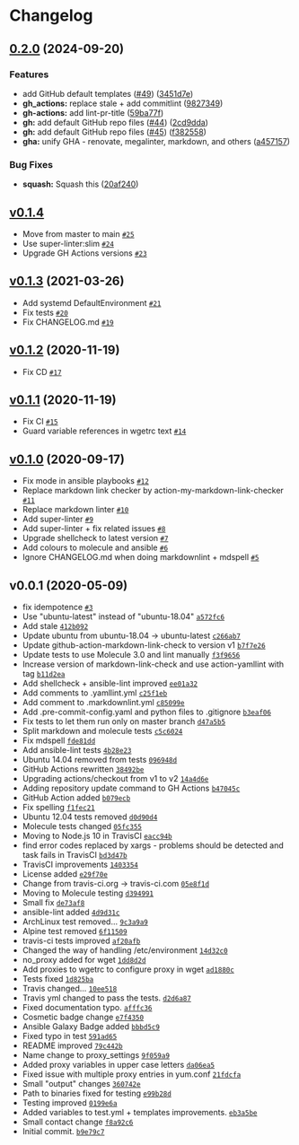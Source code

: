 # Changelog

## [0.2.0](https://github.com/ruzickap/ansible-role-proxy_settings/compare/v0.1.4...v0.2.0) (2024-09-20)


### Features

* add GitHub default templates ([#49](https://github.com/ruzickap/ansible-role-proxy_settings/issues/49)) ([3451d7e](https://github.com/ruzickap/ansible-role-proxy_settings/commit/3451d7e036a33b6f42e60269371458a0bae721b2))
* **gh_actions:** replace stale + add commitlint ([9827349](https://github.com/ruzickap/ansible-role-proxy_settings/commit/9827349f78567d2f541711b0d215108bc56a6bb4))
* **gh-actions:** add lint-pr-title ([59ba77f](https://github.com/ruzickap/ansible-role-proxy_settings/commit/59ba77fde0cec018eeafc6ea14cbe5ecb4ca7fdf))
* **gh:** add default GitHub repo files ([#44](https://github.com/ruzickap/ansible-role-proxy_settings/issues/44)) ([2cd9dda](https://github.com/ruzickap/ansible-role-proxy_settings/commit/2cd9dda755dc68cac2d936446d9595f8f3e539ce))
* **gh:** add default GitHub repo files ([#45](https://github.com/ruzickap/ansible-role-proxy_settings/issues/45)) ([f382558](https://github.com/ruzickap/ansible-role-proxy_settings/commit/f38255838a6d7179502f2feb0db515041c3c7f86))
* **gha:** unify GHA - renovate, megalinter, markdown, and others ([a457157](https://github.com/ruzickap/ansible-role-proxy_settings/commit/a45715763eb1351fd6c72a49c0a154e7b4e0a249))


### Bug Fixes

* **squash:** Squash this ([20af240](https://github.com/ruzickap/ansible-role-proxy_settings/commit/20af2402026f4dd5cc2b48d1b89f07d3405e2f50))

## [v0.1.4](https://github.com/ruzickap/ansible-role-proxy_settings/compare/v0.1.3...v0.1.4)

- Move from master to main [`#25`](https://github.com/ruzickap/ansible-role-proxy_settings/pull/25)
- Use super-linter:slim [`#24`](https://github.com/ruzickap/ansible-role-proxy_settings/pull/24)
- Upgrade GH Actions versions [`#23`](https://github.com/ruzickap/ansible-role-proxy_settings/pull/23)

## [v0.1.3](https://github.com/ruzickap/ansible-role-proxy_settings/compare/v0.1.2...v0.1.3) (2021-03-26)

- Add systemd DefaultEnvironment [`#21`](https://github.com/ruzickap/ansible-role-proxy_settings/pull/21)
- Fix tests [`#20`](https://github.com/ruzickap/ansible-role-proxy_settings/pull/20)
- Fix CHANGELOG.md [`#19`](https://github.com/ruzickap/ansible-role-proxy_settings/pull/19)

## [v0.1.2](https://github.com/ruzickap/ansible-role-proxy_settings/compare/v0.1.1...v0.1.2) (2020-11-19)

- Fix CD [`#17`](https://github.com/ruzickap/ansible-role-proxy_settings/pull/17)

## [v0.1.1](https://github.com/ruzickap/ansible-role-proxy_settings/compare/v0.1.0...v0.1.1) (2020-11-19)

- Fix CI [`#15`](https://github.com/ruzickap/ansible-role-proxy_settings/pull/15)
- Guard variable references in wgetrc text [`#14`](https://github.com/ruzickap/ansible-role-proxy_settings/pull/14)

## [v0.1.0](https://github.com/ruzickap/ansible-role-proxy_settings/compare/v0.0.1...v0.1.0) (2020-09-17)

- Fix mode in ansible playbooks [`#12`](https://github.com/ruzickap/ansible-role-proxy_settings/pull/12)
- Replace markdown link checker by action-my-markdown-link-checker [`#11`](https://github.com/ruzickap/ansible-role-proxy_settings/pull/11)
- Replace markdown linter [`#10`](https://github.com/ruzickap/ansible-role-proxy_settings/pull/10)
- Add super-linter [`#9`](https://github.com/ruzickap/ansible-role-proxy_settings/pull/9)
- Add super-linter + fix related issues [`#8`](https://github.com/ruzickap/ansible-role-proxy_settings/pull/8)
- Upgrade shellcheck to latest version [`#7`](https://github.com/ruzickap/ansible-role-proxy_settings/pull/7)
- Add colours to molecule and ansible [`#6`](https://github.com/ruzickap/ansible-role-proxy_settings/pull/6)
- Ignore CHANGELOG.md when doing markdownlint + mdspell [`#5`](https://github.com/ruzickap/ansible-role-proxy_settings/pull/5)

## v0.0.1 (2020-05-09)

- fix idempotence [`#3`](https://github.com/ruzickap/ansible-role-proxy_settings/pull/3)
- Use "ubuntu-latest" instead of "ubuntu-18.04" [`a572fc6`](https://github.com/ruzickap/ansible-role-proxy_settings/commit/a572fc6c6d60f9b898e13f74aa9034772e672e07)
- Add stale [`412b092`](https://github.com/ruzickap/ansible-role-proxy_settings/commit/412b09220c2ead42b4ffdbdc93ac4f9cf960ec9f)
- Update ubuntu from ubuntu-18.04 -&gt; ubuntu-latest [`c266ab7`](https://github.com/ruzickap/ansible-role-proxy_settings/commit/c266ab70649e6a86b04e4e71811467036d818dca)
- Update github-action-markdown-link-check to version v1 [`b7f7e26`](https://github.com/ruzickap/ansible-role-proxy_settings/commit/b7f7e26f24c7e7f7e428e7b8e03736f5221e070a)
- Update tests to use Molecule 3.0 and lint manually [`f3f9656`](https://github.com/ruzickap/ansible-role-proxy_settings/commit/f3f965694907a721e7ed3e19da90a6f3a465d185)
- Increase version of markdown-link-check and use action-yamllint with tag [`b11d2ea`](https://github.com/ruzickap/ansible-role-proxy_settings/commit/b11d2ea7519e7a065d8de36a671fc4cb32ed5c2a)
- Add shellcheck + ansible-lint improved [`ee01a32`](https://github.com/ruzickap/ansible-role-proxy_settings/commit/ee01a32c29fd6dae9a9f3d1ffe0d4a41b2f9b2b4)
- Add comments to .yamllint.yml [`c25f1eb`](https://github.com/ruzickap/ansible-role-proxy_settings/commit/c25f1ebd158f524a3d581c4842f7d2cb45d18b20)
- Add comment to .markdownlint.yml [`c85099e`](https://github.com/ruzickap/ansible-role-proxy_settings/commit/c85099eda57dbbcd654320f79e3ae6bfa8643861)
- Add .pre-commit-config.yaml and python files to .gitignore [`b3eaf06`](https://github.com/ruzickap/ansible-role-proxy_settings/commit/b3eaf06b363e2f0f7de4dc93a13b9b93aa7fca69)
- Fix tests to let them run only on master branch [`d47a5b5`](https://github.com/ruzickap/ansible-role-proxy_settings/commit/d47a5b5da6874ff32980f67e8389ed8b86012b61)
- Split markdown and molecule tests [`c5c6024`](https://github.com/ruzickap/ansible-role-proxy_settings/commit/c5c602426e201571e486a706fba3d6eda5780c46)
- Fix mdspell [`fde81dd`](https://github.com/ruzickap/ansible-role-proxy_settings/commit/fde81ddbbd6a5c0833e002f538b8d2c4f1e33640)
- Add ansible-lint tests [`4b28e23`](https://github.com/ruzickap/ansible-role-proxy_settings/commit/4b28e23ed1f90f530579f00d9c2e953c671fe8a4)
- Ubuntu 14.04 removed from tests [`096948d`](https://github.com/ruzickap/ansible-role-proxy_settings/commit/096948d7a93c27a6c4ac5af1d930b7b37de92dfa)
- GitHub Actions rewritten [`38492be`](https://github.com/ruzickap/ansible-role-proxy_settings/commit/38492be8959db985f9e4b90e2a9ec7a185163f23)
- Upgrading actions/checkout from v1 to v2 [`14a4d6e`](https://github.com/ruzickap/ansible-role-proxy_settings/commit/14a4d6ea0d0f45ba80aabe97a6c34e25e5a60bad)
- Adding repository update command to GH Actions [`b47045c`](https://github.com/ruzickap/ansible-role-proxy_settings/commit/b47045c9dbc059a0c375072de314133edc466850)
- GitHub Action added [`b079ecb`](https://github.com/ruzickap/ansible-role-proxy_settings/commit/b079ecb1b0ebaa4629713e9f8da2f8f8797e535d)
- Fix spelling [`f1fec21`](https://github.com/ruzickap/ansible-role-proxy_settings/commit/f1fec21f5366c8408a6b27e0ea3a3f1ad596b967)
- Ubuntu 12.04 tests removed [`d0d90d4`](https://github.com/ruzickap/ansible-role-proxy_settings/commit/d0d90d447f57666e54b6beb7efa69f545f770b6d)
- Molecule tests changed [`05fc355`](https://github.com/ruzickap/ansible-role-proxy_settings/commit/05fc3553e1b32b944729e1a80e2648c4204abc7d)
- Moving to Node.js 10 in TravisCI [`eacc94b`](https://github.com/ruzickap/ansible-role-proxy_settings/commit/eacc94bf6593aea60bd930eee790c2e0e187acf6)
- find error codes replaced by xargs - problems should be detected and task fails in TravisCI [`bd3d47b`](https://github.com/ruzickap/ansible-role-proxy_settings/commit/bd3d47b7df9037be119f6c8579b6306435679038)
- TravisCI improvements [`1403354`](https://github.com/ruzickap/ansible-role-proxy_settings/commit/14033545eca290fa379ac8a562d85a5b899fbbff)
- License added [`e29f70e`](https://github.com/ruzickap/ansible-role-proxy_settings/commit/e29f70e87faa3b869245e4f7c06e6db00ed63672)
- Change from travis-ci.org -&gt; travis-ci.com [`05e8f1d`](https://github.com/ruzickap/ansible-role-proxy_settings/commit/05e8f1d234d9e2096d6bf1d7345e6e897949aa62)
- Moving to Molecule testing [`d394991`](https://github.com/ruzickap/ansible-role-proxy_settings/commit/d394991cb3546b19fe07b155d12f7acf04c5e5a5)
- Small fix [`de73af8`](https://github.com/ruzickap/ansible-role-proxy_settings/commit/de73af838a63a714ed1f2ed73d0f7d050723feeb)
- ansible-lint added [`4d9d31c`](https://github.com/ruzickap/ansible-role-proxy_settings/commit/4d9d31c6a0cb6b94a68e44459ab16fa0525a5135)
- ArchLinux test removed... [`9c3a9a9`](https://github.com/ruzickap/ansible-role-proxy_settings/commit/9c3a9a94bab4a84a13b9016ebf8bedd9db362525)
- Alpine test removed [`6f11509`](https://github.com/ruzickap/ansible-role-proxy_settings/commit/6f1150993bd0ca7c98c425d313e4b4bca2caee32)
- travis-ci tests improved [`af20afb`](https://github.com/ruzickap/ansible-role-proxy_settings/commit/af20afb5e137869f4f3209c129b5b1c4ded8c6df)
- Changed the way of handling /etc/environment [`14d32c0`](https://github.com/ruzickap/ansible-role-proxy_settings/commit/14d32c0f57b2934c7a9bd37f37721c2a9bc8dc40)
- no_proxy added for wget [`1dd8d2d`](https://github.com/ruzickap/ansible-role-proxy_settings/commit/1dd8d2d17ee709f763062c461d90a06a91852234)
- Add proxies to wgetrc to configure proxy in wget [`ad1880c`](https://github.com/ruzickap/ansible-role-proxy_settings/commit/ad1880cd7bcbbb76e65e9ddec31e0d7b41cf6a5d)
- Tests fixed [`1d825ba`](https://github.com/ruzickap/ansible-role-proxy_settings/commit/1d825bafe81f8ec553b9409d50133945aec75787)
- Travis changed... [`10ee518`](https://github.com/ruzickap/ansible-role-proxy_settings/commit/10ee5185a0d9e4efb79c36b71163d37049bb85da)
- Travis yml changed to pass the tests. [`d2d6a87`](https://github.com/ruzickap/ansible-role-proxy_settings/commit/d2d6a870cbc86ce9fdf31f8cd8790eb8e50d5fa0)
- Fixed documentation typo. [`afffc36`](https://github.com/ruzickap/ansible-role-proxy_settings/commit/afffc3691920ed81f84df2e4f06f25174b136274)
- Cosmetic badge change [`e7f4350`](https://github.com/ruzickap/ansible-role-proxy_settings/commit/e7f4350f978e7e61bb3bdca9121add97575d9f89)
- Ansible Galaxy Badge added [`bbbd5c9`](https://github.com/ruzickap/ansible-role-proxy_settings/commit/bbbd5c945210a1d8b0503ed26b5fb3efbb95cf54)
- Fixed typo in test [`591ad65`](https://github.com/ruzickap/ansible-role-proxy_settings/commit/591ad6532be3f62ef68fd613052cff9ae883c77f)
- README improved [`79c442b`](https://github.com/ruzickap/ansible-role-proxy_settings/commit/79c442b4b425b6f8a172032c8bac5f43382f1ec4)
- Name change to proxy_settings [`9f059a9`](https://github.com/ruzickap/ansible-role-proxy_settings/commit/9f059a9449610d54abd91abd9a3c661404ff4d97)
- Added proxy variables in upper case letters [`da06ea5`](https://github.com/ruzickap/ansible-role-proxy_settings/commit/da06ea52e244f63dad02e84b81c05da2a9f26857)
- Fixed issue with multiple proxy entries in yum.conf [`21fdcfa`](https://github.com/ruzickap/ansible-role-proxy_settings/commit/21fdcfac9eca60cb756bcae3693738d2db11179f)
- Small "output" changes [`360742e`](https://github.com/ruzickap/ansible-role-proxy_settings/commit/360742e987c2473fc6026168b82a7734c1bdb84f)
- Path to binaries fixed for testing [`e99b28d`](https://github.com/ruzickap/ansible-role-proxy_settings/commit/e99b28d88fac42af7851ea68d9a496c2d73b31de)
- Testing improved [`0199e6a`](https://github.com/ruzickap/ansible-role-proxy_settings/commit/0199e6ab483a7201cd1ca65d5ff961a5289493f2)
- Added variables to test.yml + templates improvements. [`eb3a5be`](https://github.com/ruzickap/ansible-role-proxy_settings/commit/eb3a5bee21ba14ea3b0b321dd36dd4cad66f4c3b)
- Small contact change [`f8a92c6`](https://github.com/ruzickap/ansible-role-proxy_settings/commit/f8a92c621dccaea83d9ba71463f8dd54c4af8912)
- Initial commit. [`b9e79c7`](https://github.com/ruzickap/ansible-role-proxy_settings/commit/b9e79c7f7b732a67bdcb80ba8018f64e46464d5b)
